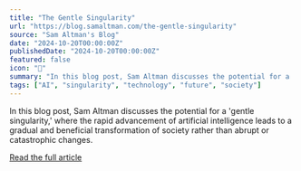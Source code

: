 ```yaml
---
title: "The Gentle Singularity"
url: "https://blog.samaltman.com/the-gentle-singularity"
source: "Sam Altman's Blog"
date: "2024-10-20T00:00:00Z"
publishedDate: "2024-10-20T00:00:00Z"
featured: false
icon: "📰"
summary: "In this blog post, Sam Altman discusses the potential for a 'gentle singularity,' where the rapid advancement of artificial intelligence leads to a gradual and beneficial transformation of society rather than abrupt or catastrophic changes."
tags: ["AI", "singularity", "technology", "future", "society"]
---
```


In this blog post, Sam Altman discusses the potential for a 'gentle singularity,' where the rapid advancement of artificial intelligence leads to a gradual and beneficial transformation of society rather than abrupt or catastrophic changes.

[Read the full article](https://blog.samaltman.com/the-gentle-singularity)

